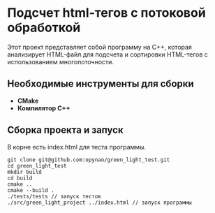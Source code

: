 #  Подсчет html-тегов с потоковой обработкой

Этот проект представляет собой программу на C++, которая анализирует HTML-файл для подсчета и сортировки HTML-тегов с использованием многопоточности.

## Необходимые инструменты для сборки
-   **CMake**
-   **Компилятор C++**

## Сборка проекта и запуск
В корне есть index.html для теста программы.

    git clone git@github.com:opynao/green_light_test.git
    cd green_light_test
    mkdir build
    cd build
    cmake ..
    cmake --build .
    ./tests/tests // запуск тестов
    ./src/green_light_project ../index.html // запуск программы
